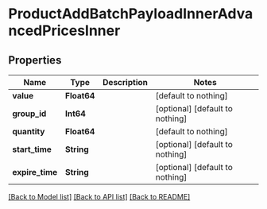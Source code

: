 # ProductAddBatchPayloadInnerAdvancedPricesInner


## Properties
Name | Type | Description | Notes
------------ | ------------- | ------------- | -------------
**value** | **Float64** |  | [default to nothing]
**group_id** | **Int64** |  | [optional] [default to nothing]
**quantity** | **Float64** |  | [default to nothing]
**start_time** | **String** |  | [optional] [default to nothing]
**expire_time** | **String** |  | [optional] [default to nothing]


[[Back to Model list]](../README.md#models) [[Back to API list]](../README.md#api-endpoints) [[Back to README]](../README.md)


